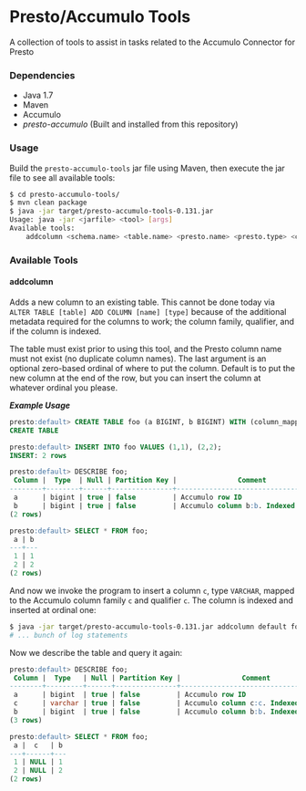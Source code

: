 # Presto/Accumulo Tools

A collection of tools to assist in tasks related to the Accumulo Connector for Presto

### Dependencies
* Java 1.7
* Maven
* Accumulo
* _presto-accumulo_ (Built and installed from this repository)

### Usage
Build the `presto-accumulo-tools` jar file using Maven, then execute the jar file to see all available tools:

```bash
$ cd presto-accumulo-tools/
$ mvn clean package
$ java -jar target/presto-accumulo-tools-0.131.jar 
Usage: java -jar <jarfile> <tool> [args]
Available tools:
	addcolumn <schema.name> <table.name> <presto.name> <presto.type> <column.family> <column.qualifier> <indexed> [zero.based.ordinal]

```

### Available Tools
#### addcolumn
Adds a new column to an existing table.  This cannot be done today via `ALTER TABLE [table] ADD COLUMN [name] [type]` because of the additional metadata required for the columns to work; the column family, qualifier, and if the column is indexed.

The table must exist prior to using this tool, and the Presto column name must not exist (no duplicate column names).  The last argument is an optional zero-based ordinal of where to put the column.  Default is to put the new column at the end of the row, but you can insert the column at whatever ordinal you please.

__*Example Usage*__

```SQL
presto:default> CREATE TABLE foo (a BIGINT, b BIGINT) WITH (column_mapping = 'b:b:b');
CREATE TABLE

presto:default> INSERT INTO foo VALUES (1,1), (2,2);
INSERT: 2 rows

presto:default> DESCRIBE foo;
 Column |  Type  | Null | Partition Key |               Comment               
--------+--------+------+---------------+-------------------------------------
 a      | bigint | true | false         | Accumulo row ID                     
 b      | bigint | true | false         | Accumulo column b:b. Indexed: false 
(2 rows)

presto:default> SELECT * FROM foo;
 a | b 
---+---
 1 | 1 
 2 | 2 
(2 rows)
```
And now we invoke the program to insert a column `c`, type `VARCHAR`, mapped to the Accumulo column family `c` and qualifier `c`.  The column is indexed and inserted at ordinal one:
```bash
$ java -jar target/presto-accumulo-tools-0.131.jar addcolumn default foo c varchar c c true 1
# ... bunch of log statements

```
Now we describe the table and query it again:
```SQL
presto:default> DESCRIBE foo;
 Column |  Type   | Null | Partition Key |               Comment               
--------+---------+------+---------------+-------------------------------------
 a      | bigint  | true | false         | Accumulo row ID                     
 c      | varchar | true | false         | Accumulo column c:c. Indexed: true  
 b      | bigint  | true | false         | Accumulo column b:b. Indexed: false 
(3 rows)

presto:default> SELECT * FROM foo;
 a |  c   | b 
---+------+---
 1 | NULL | 1 
 2 | NULL | 2 
(2 rows)
```